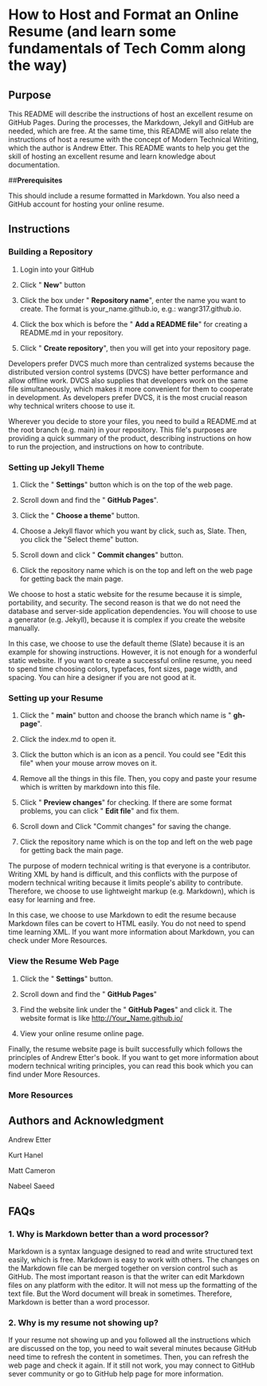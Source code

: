# **How to Host and Format an Online Resume (and learn some fundamentals of Tech Comm along the way)**

## **Purpose**

This README will describe the instructions of host an excellent resume on GitHub Pages. During the processes, the Markdown, Jekyll and GitHub are needed, which are free. At the same time, this README will also relate the instructions of host a resume with the concept of Modern Technical Writing, which the author is Andrew Etter. This README wants to help you get the skill of hosting an excellent resume and learn knowledge about documentation.

##**Prerequisites**

This should include a resume formatted in Markdown. You also need a GitHub account for hosting your online resume.

## **Instructions**

### **Building a Repository**

1. Login into your GitHub

2. Click &quot; **New**&quot; button

3. Click the box under &quot; **Repository name**&quot;, enter the name you want to create. The format is your\_name.github.io, e.g.: wangr317.github.io.

4. Click the box which is before the &quot; **Add a README file**&quot; for creating a README.md in your repository.

5. Click &quot; **Create repository**&quot;, then you will get into your repository page.

Developers prefer DVCS much more than centralized systems because the distributed version control systems (DVCS) have better performance and allow offline work. DVCS also supplies that developers work on the same file simultaneously, which makes it more convenient for them to cooperate in development. As developers prefer DVCS, it is the most crucial reason why technical writers choose to use it.

Wherever you decide to store your files, you need to build a README.md at the root branch (e.g. main) in your repository. This file&#39;s purposes are providing a quick summary of the product, describing instructions on how to run the projection, and instructions on how to contribute.

### **Setting up Jekyll Theme**

1. Click the &quot; **Settings**&quot; button which is on the top of the web page.

2. Scroll down and find the &quot; **GitHub Pages**&quot;.

3. Click the &quot; **Choose a theme**&quot; button.

4. Choose a Jekyll flavor which you want by click, such as, Slate. Then, you click the &quot;Select theme&quot; button.

5. Scroll down and click &quot; **Commit changes**&quot; button.

6. Click the repository name which is on the top and left on the web page for getting back the main page.

We choose to host a static website for the resume because it is simple, portability, and security. The second reason is that we do not need the database and server-side application dependencies. You will choose to use a generator (e.g. Jekyll), because it is complex if you create the website manually.

In this case, we choose to use the default theme (Slate) because it is an example for showing instructions. However, it is not enough for a wonderful static website. If you want to create a successful online resume, you need to spend time choosing colors, typefaces, font sizes, page width, and spacing. You can hire a designer if you are not good at it.

### **Setting up your Resume**

1. Click the &quot; **main**&quot; button and choose the branch which name is &quot; **gh-page**&quot;.

2. Click the index.md to open it.

3. Click the button which is an icon as a pencil. You could see &quot;Edit this file&quot; when your mouse arrow moves on it.

4. Remove all the things in this file. Then, you copy and paste your resume which is written by markdown into this file.

5. Click &quot; **Preview changes**&quot; for checking. If there are some format problems, you can click &quot; **Edit file**&quot; and fix them.

6. Scroll down and Click &quot;Commit changes&quot; for saving the change.

7. Click the repository name which is on the top and left on the web page for getting back the main page.

The purpose of modern technical writing is that everyone is a contributor. Writing XML by hand is difficult, and this conflicts with the purpose of modern technical writing because it limits people&#39;s ability to contribute. Therefore, we choose to use lightweight markup (e.g. Markdown), which is easy for learning and free.

In this case, we choose to use Markdown to edit the resume because Markdown files can be covert to HTML easily. You do not need to spend time learning XML. If you want more information about Markdown, you can check under More Resources.

### **View the Resume Web Page**

1. Click the &quot; **Settings**&quot; button.

2. Scroll down and find the &quot; **GitHub Pages**&quot;

3. Find the website link under the &quot; **GitHub Pages**&quot; and click it. The website format is like [http://Your\_Name.github.io/](http://Your_Name.github.io/)

4. View your online resume online page.

Finally, the resume website page is built successfully which follows the principles of Andrew Etter&#39;s book. If you want to get more information about modern technical writing principles, you can read this book which you can find under More Resources.

### **More Resources**

## **Authors and Acknowledgment**

Andrew Etter

Kurt Hanel

Matt Cameron

Nabeel Saeed

## **FAQs**

### **1. Why is Markdown better than a word processor?**

Markdown is a syntax language designed to read and write structured text easily, which is free. Markdown is easy to work with others. The changes on the Markdown file can be merged together on version control such as GitHub. The most important reason is that the writer can edit Markdown files on any platform with the editor. It will not mess up the formatting of the text file. But the Word document will break in sometimes. Therefore, Markdown is better than a word processor.

### **2. Why is my resume not showing up?**

If your resume not showing up and you followed all the instructions which are discussed on the top, you need to wait several minutes because GitHub need time to refresh the content in sometimes. Then, you can refresh the web page and check it again. If it still not work, you may connect to GitHub sever community or go to GitHub help page for more information.
